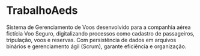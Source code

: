 # TrabalhoAeds
Sistema de Gerenciamento de Voos desenvolvido para a companhia aérea fictícia Voo Seguro, digitalizando processos como cadastro de passageiros, tripulação, voos e reservas. Com persistência de dados em arquivos binários e gerenciamento ágil (Scrum), garante eficiência e organização.
